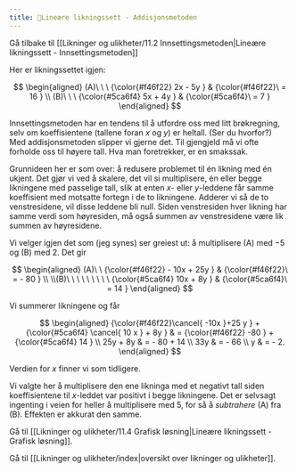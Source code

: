 ```yaml
---
title: 📄Lineære likningssett - Addisjonsmetoden
---
```


Gå tilbake til [[Likninger og ulikheter/11.2 Innsettingsmetoden|Lineære likningssett - Innsettingsmetoden]]


Her er likningssettet igjen:

$$
\begin{aligned} 
(A)\ \ \ {\color{#f46f22} 2x - 5y } & {\color{#f46f22}\ = 16 }
\\
(B)\ \ \ {\color{#5ca6f4} 5x + 4y } & {\color{#5ca6f4}\ = 7 }
\end{aligned} 
$$

Innsettingsmetoden har en tendens til å utfordre oss med litt brøkregning, selv om koeffisientene (tallene foran $x$ og $y$) er heltall. (Ser du hvorfor?) Med addisjonsmetoden slipper vi gjerne det. Til gjengjeld må vi ofte forholde oss til høyere tall. Hva man foretrekker, er en smakssak.
 
Grunnideen her er som over: å redusere problemet til én likning med én ukjent. Det gjør vi ved å skalere, det vil si multiplisere, én eller begge likningene med passelige tall, slik at enten $x$- eller $y$-leddene får samme koeffisient med motsatte fortegn i de to likningene. Adderer vi så de to venstresidene, vil disse leddene bli null. Siden venstresiden hver likning har samme verdi som høyresiden, må også summen av venstresidene være lik summen av høyresidene.

Vi velger igjen det som (jeg synes) ser greiest ut: å multiplisere (A) med $- 5$ og (B) med $2$. Det gir

$$
\begin{aligned} 
(A)\ \  {\color{#f46f22} - 10x + 25y } & {\color{#f46f22}\ = - 80 }
\\
\\(B)\ \ \ \ \ \ \ \  \ {\color{#5ca6f4} 10x + 8y }  & {\color{#5ca6f4}\ = 14 }
\end{aligned} 
$$



Vi summerer likningene og får

$$
\begin{aligned} 
{\color{#f46f22}\cancel{  -10x }+25 y } +{\color{#5ca6f4}  \cancel{ 10 x } + 8y  } & = {\color{#f46f22} -80 } + {\color{#5ca6f4} 14 }
\\
25y + 8y  
& = - 80 + 14
\\
33y 
& = - 66
\\
y 
& = - 2.
\end{aligned} 
$$

Verdien for $x$ finner vi som tidligere.

Vi valgte her å multiplisere den ene likninga med et negativt tall siden koeffisientene til $x$-leddet var positivt i begge likningene. Det er selvsagt ingenting i veien for heller å multiplisere med $5$, for så å *subtrahere* (A) fra (B). Effekten er akkurat den samme.


Gå til [[Likninger og ulikheter/11.4 Grafisk løsning|Lineære likningssett - Grafisk løsning]].

Gå til [[Likninger og ulikheter/index|oversikt over likninger og ulikheter]].
